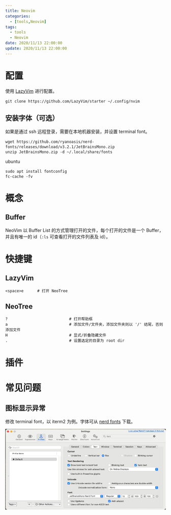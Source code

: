 ```yaml
---
title: Neovim
categories: 
  - [tools,Neovim]
tags:
  - tools
  - Neovim
date: 2020/11/13 22:00:00
update: 2020/11/13 22:00:00
---
```


# 配置

使用 [LazyVim](https://github.com/LazyVim/LazyVim) 进行配置。

```shell
git clone https://github.com/LazyVim/starter ~/.config/nvim
```

## 安装字体（可选）

如果是通过 ssh 远程登录，需要在本地机器安装，并设置 terminal font。

```shell
wget https://github.com/ryanoasis/nerd-fonts/releases/download/v3.2.1/JetBrainsMono.zip
unzip JetBrainsMono.zip -d ~/.local/share/fonts
```

ubuntu

```shell
sudo apt install fontconfig
fc-cache -fv
```

# 概念

## Buffer

NeoVim 以 Buffer List 的方式管理打开的文件，每个打开的文件是一个 Buffer，并且有唯一的 id（`:ls` 可查看打开的文件列表及 id）。

# 快捷键

## LazyVim

```shell
<space>e      # 打开 NeoTree
```

## NeoTree

```shell
?							# 打开帮助框
a							# 添加文件/文件夹，添加文件夹则以 '/' 结尾，否则添加文件
H							# 显式/折叠隐藏文件
.							# 设置选定的目录为 root dir
```

# 插件

# 常见问题

## 图标显示异常

修改 terminal font，以 iterm2 为例。字体可从 [nerd fonts](https://www.nerdfonts.com/font-downloads) 下载。

![image-20240922102745830](./usage/image-20240922102745830.png)
